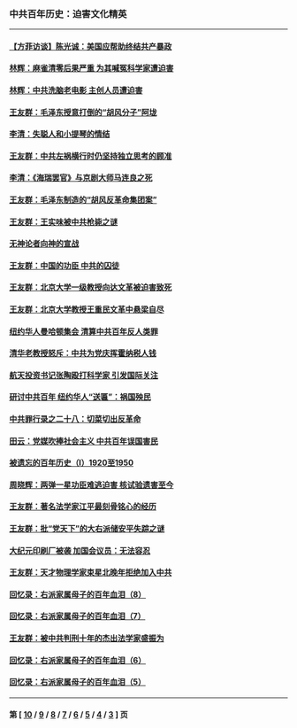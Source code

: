 ### 中共百年历史：迫害文化精英
---
#### [【方菲访谈】陈光诚：美国应帮助终结共产暴政](../../pages/nf1176111/n13759521.md?08110430) 
#### [林辉：麻雀清零后果严重 为其喊冤科学家遭迫害](../../pages/nf1176111/n13746900.md?08110430) 
#### [林辉：中共洗脑老电影 主创人员遭迫害](../../pages/nf1176111/n13699437.md?08110430) 
#### [王友群：毛泽东授意打倒的“胡风分子”阿垅](../../pages/nf1176111/n13592541.md?08110430) 
#### [李清：失聪人和小提琴的情结](../../pages/nf1176111/n13459280.md?08110430) 
#### [王友群：中共左祸横行时仍坚持独立思考的顾准](../../pages/nf1176111/n13444722.md?08110430) 
#### [李清：《海瑞罢官》与京剧大师马连良之死](../../pages/nf1176111/n13412316.md?08110430) 
#### [王友群：毛泽东制造的“胡风反革命集团案”](../../pages/nf1176111/n13324909.md?08110430) 
#### [王友群：王实味被中共枪毙之谜](../../pages/nf1176111/n13307502.md?08110430) 
#### [无神论者向神的宣战](../../pages/nf1176111/n13281535.md?08110430) 
#### [王友群：中国的功臣 中共的囚徒](../../pages/nf1176111/n13291790.md?08110430) 
#### [王友群：北京大学一级教授向达文革被迫害致死](../../pages/nf1176111/n13150966.md?08110430) 
#### [王友群：北京大学教授王重民文革中悬梁自尽](../../pages/nf1176111/n13084645.md?08110430) 
#### [纽约华人曼哈顿集会 清算中共百年反人类罪](../../pages/nf1176111/n13084157.md?08110430) 
#### [清华老教授怒斥：中共为党庆挥霍纳税人钱](../../pages/nf1176111/n13071430.md?08110430) 
#### [航天投资书记张陶殴打科学家 引发国际关注](../../pages/nf1176111/n13069132.md?08110430) 
#### [研讨中共百年 纽约华人“送匾”：祸国殃民](../../pages/nf1176111/n13057367.md?08110430) 
#### [中共罪行录之二十八：切菜切出反革命](../../pages/nf1176111/n13030600.md?08110430) 
#### [田云：党媒吹捧社会主义 中共百年误国害民](../../pages/nf1176111/n13006682.md?08110430) 
#### [被遗忘的百年历史（I）1920至1950](../../pages/nf1176111/n12986411.md?08110430) 
#### [周晓辉：两弹一星功臣难逃迫害 核试验遗害至今](../../pages/nf1176111/n12974997.md?08110430) 
#### [王友群：著名法学家江平最刻骨铭心的经历](../../pages/nf1176111/n12970787.md?08110430) 
#### [王友群：批“党天下”的大右派储安平失踪之谜](../../pages/nf1176111/n12954229.md?08110430) 
#### [大纪元印刷厂被袭 加国会议员：无法容忍](../../pages/nf1176111/n12883028.md?08110430) 
#### [王友群：天才物理学家束星北晚年拒绝加入中共](../../pages/nf1176111/n12792913.md?08110430) 
#### [回忆录：右派家属母子的百年血泪（8）](../../pages/nf1176111/n12706196.md?08110430) 
#### [回忆录：右派家属母子的百年血泪（7）](../../pages/nf1176111/n12706191.md?08110430) 
#### [王友群：被中共判刑十年的杰出法学家盛振为](../../pages/nf1176111/n12706141.md?08110430) 
#### [回忆录：右派家属母子的百年血泪（6）](../../pages/nf1176111/n12698863.md?08110430) 
#### [回忆录：右派家属母子的百年血泪（5）](../../pages/nf1176111/n12692515.md?08110430) 

---
#### 第 [ [10](./10.md?08110430) / [9](./9.md?08110430) / [8](./8.md?08110430) / [7](./7.md?08110430) / [6](./6.md?08110430) / [5](./5.md?08110430) / [4](./4.md?08110430) / [3](./3.md?08110430) ] 页
